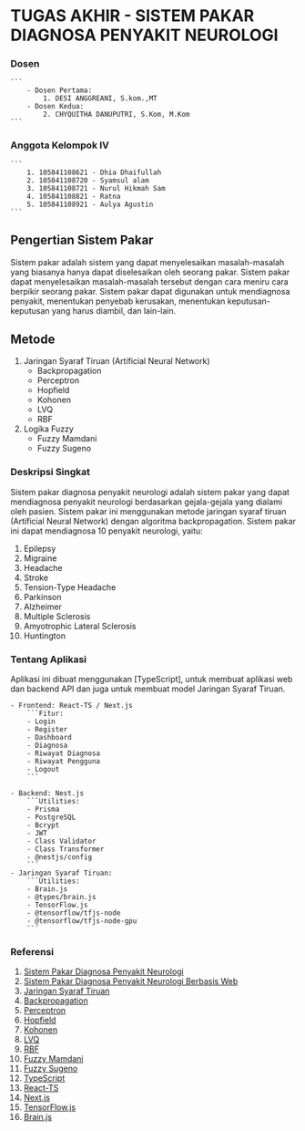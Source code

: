 # TUGAS AKHIR - SISTEM PAKAR DIAGNOSA PENYAKIT NEUROLOGI

### Dosen
    ```
        - Dosen Pertama:
            1. DESI ANGGREANI, S.kom.,MT
        - Dosen Kedua:
            2. CHYQUITHA DANUPUTRI, S.Kom, M.Kom
    ```

### Anggota Kelompok IV
    ```
        1. 105841108621 - Dhia Dhaifullah
        2. 105841108720 - Syamsul alam
        3. 105841108721 - Nurul Hikmah Sam
        4. 105841108821 - Ratna	
        5. 105841108921 - Aulya Agustin
    ```

## Pengertian Sistem Pakar
Sistem pakar adalah sistem yang dapat menyelesaikan masalah-masalah yang biasanya hanya dapat diselesaikan oleh seorang pakar. Sistem pakar dapat menyelesaikan masalah-masalah tersebut dengan cara meniru cara berpikir seorang pakar. Sistem pakar dapat digunakan untuk mendiagnosa penyakit, menentukan penyebab kerusakan, menentukan keputusan-keputusan yang harus diambil, dan lain-lain.

## Metode
1. Jaringan Syaraf Tiruan (Artificial Neural Network)
    - Backpropagation
    - Perceptron
    - Hopfield
    - Kohonen
    - LVQ
    - RBF
2. Logika Fuzzy
    - Fuzzy Mamdani
    - Fuzzy Sugeno

### Deskripsi Singkat
Sistem pakar diagnosa penyakit neurologi adalah sistem pakar yang dapat mendiagnosa penyakit neurologi berdasarkan gejala-gejala yang dialami oleh pasien. Sistem pakar ini menggunakan metode jaringan syaraf tiruan (Artificial Neural Network) dengan algoritma backpropagation. Sistem pakar ini dapat mendiagnosa 10 penyakit neurologi, yaitu:
1. Epilepsy
2. Migraine
3. Headache
4. Stroke
5. Tension-Type Headache
6. Parkinson
7. Alzheimer
8. Multiple Sclerosis
9. Amyotrophic Lateral Sclerosis
10. Huntington

### Tentang Aplikasi
Aplikasi ini dibuat menggunakan [TypeScript], untuk membuat aplikasi web dan backend API dan juga untuk membuat model Jaringan Syaraf Tiruan.

    - Frontend: React-TS / Next.js
        ```Fitur:
        - Login
        - Register
        - Dashboard
        - Diagnosa
        - Riwayat Diagnosa
        - Riwayat Pengguna
        - Logout
        ```
       
    - Backend: Nest.js
        ```Utilities:
        - Prisma
        - PostgreSQL
        - Bcrypt
        - JWT
        - Class Validator
        - Class Transformer
        - @nestjs/config
        ```
    - Jaringan Syaraf Tiruan:
        ```Utilities:
        - Brain.js
        - @types/brain.js
        - TensorFlow.js
        - @tensorflow/tfjs-node
        - @tensorflow/tfjs-node-gpu
        ```

### Referensi

1. [Sistem Pakar Diagnosa Penyakit Neurologi](https://www.researchgate.net/publication/338672784_Sistem_Pakar_Diagnosa_Penyakit_Neurologi)
2. [Sistem Pakar Diagnosa Penyakit Neurologi Berbasis Web](https://www.researchgate.net/publication/338672784_Sistem_Pakar_Diagnosa_Penyakit_Neurologi)
3. [Jaringan Syaraf Tiruan](https://www.researchgate.net/publication/338672784_Sistem_Pakar_Diagnosa_Penyakit_Neurologi)
4. [Backpropagation](https://www.researchgate.net/publication/338672784_Sistem_Pakar_Diagnosa_Penyakit_Neurologi)
5. [Perceptron](https://www.researchgate.net/publication/338672784_Sistem_Pakar_Diagnosa_Penyakit_Neurologi)
6. [Hopfield](https://www.researchgate.net/publication/338672784_Sistem_Pakar_Diagnosa_Penyakit_Neurologi)
7. [Kohonen](https://www.researchgate.net/publication/338672784_Sistem_Pakar_Diagnosa_Penyakit_Neurologi)
8. [LVQ](https://www.researchgate.net/publication/338672784_Sistem_Pakar_Diagnosa_Penyakit_Neurologi)
9. [RBF](https://www.researchgate.net/publication/338672784_Sistem_Pakar_Diagnosa_Penyakit_Neurologi)
10. [Fuzzy Mamdani](https://www.researchgate.net/publication/338672784_Sistem_Pakar_Diagnosa_Penyakit_Neurologi)
11. [Fuzzy Sugeno](https://www.researchgate.net/publication/338672784_Sistem_Pakar_Diagnosa_Penyakit_Neurologi)
12. [TypeScript](https://www.typescriptlang.org/)
13. [React-TS](https://reactjs.org/)
14. [Next.js](https://nextjs.org/)
15. [TensorFlow.js](https://www.tensorflow.org/js)
16. [Brain.js](https://brain.js.org/)
